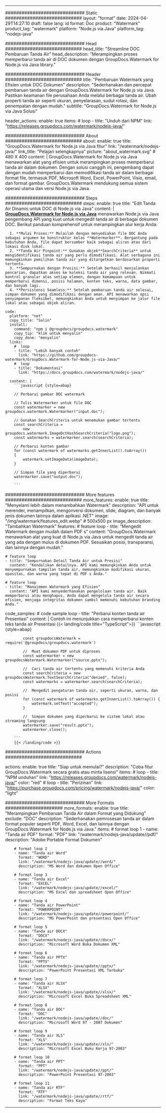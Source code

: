 
---
############################# Static ############################
layout: "format"
date:  2024-04-29T14:27:10
draft: false
lang: id
format: Doc
product: "Watermark"
product_tag: "watermark"
platform: "Node.js via Java"
platform_tag: "nodejs-java"

############################# Head ############################
head_title: "Streamline DOC Pembaruan Tanda Air"
head_description: "Merampingkan proses memperbarui tanda air di DOC dokumen dengan GroupDocs.Watermark for Node.js via Java library."

############################# Header ############################
title: "Pembaruan Watermark yang Efisien untuk DOC Dokumen" 
description: "Sederhanakan dan percepat pembaruan tanda air dengan GroupDocs.Watermark for Node.js via Java. Pastikan keamanan file perusahaan Anda melalui berbagai tanda air. Ubah properti tanda air seperti ukuran, penyelarasan, sudut rotasi, dan penempatan dengan mudah."
subtitle: "GroupDocs.Watermark for Node.js via Java Solusi" 

header_actions:
  enable: true
  items:
    #  loop
    - title: "Unduh dari NPM"
      link: "https://releases.groupdocs.com/watermark/nodejs-java/"
      
############################# About ############################
about:
    enable: true
    title: "GroupDocs.Watermark for Node.js via Java fitur"
    link: "/watermark/nodejs-java/"
    link_title: "Pelajari selengkapnya"
    picture: "about_watermark.svg" # 480 X 400
    content: |
       GroupDocs.Watermark for Node.js via Java menawarkan alat yang efisien untuk merampingkan proses memperbarui tanda air dalam dokumen. Dengan solusi canggih ini, pengembang dapat dengan mudah memperbarui dan memodifikasi tanda air dalam berbagai format file, termasuk PDF, Microsoft Word, Excel, PowerPoint, Visio, email, dan format gambar. GroupDocs.Watermark mendukung semua sistem operasi utama dan versi Node.js via Java.

############################# Steps ############################
steps:
    enable: true
    title: "Edit Tanda Air Dinamis untuk DOC di Node.js via Java"
    content: |
      **[GroupDocs.Watermark for Node.js via Java](https://products.groupdocs.com/watermark/nodejs-java/)** menawarkan Node.js via Java pengembang API yang kuat untuk mengedit tanda air di berbagai dokumen DOC. Berikut panduan komprehensif untuk merampingkan alur kerja Anda:
      
      1. **Mulai Proses:** Mulailah dengan menyediakan file DOC Anda sebagai argumen ke konstruktor kelas **Watermarker**. Bergantung pada kebutuhan Anda, file dapat bersumber baik sebagai aliran atau dari lokasi disk lokal.
      2. **Tanda Air Pinpoint:** Gunakan objek**SearchCriteria** untuk mengidentifikasi tanda air yang perlu dimodifikasi. Alat serbaguna ini memungkinkan pemilihan tanda air yang ditargetkan berdasarkan properti tertentu.
      3. **Sempurnakan dengan Presisi:** Setelah berhasil menjalankan pencarian, dapatkan akses ke koleksi tanda air yang relevan. Nikmati kontrol granular atas setiap elemen, dengan kemampuan untuk memperbarui dimensi, posisi halaman, konten teks, warna, data gambar, dan banyak lagi.
      4. **Persistensi Seamless:** Setelah pembaruan tanda air selesai, simpan dokumen yang dimodifikasi dengan aman. API menawarkan opsi penyimpanan fleksibel, memungkinkan Anda untuk menyimpan ke jalur file lokal atau sebagai objek aliran.
   
    code:
      platform: "net"
      copy_title: "Salin"
      install:
        command: "npm i @groupdocs/groupdocs.watermark"
        copy_tip: "klik untuk menyalin"
        copy_done: "menyalin"
      links:
        #  loop
        - title: "Lebih banyak contoh"
          link: "https://github.com/groupdocs-watermark/GroupDocs.Watermark-for-Node.js-via-Java/"
        #  loop
        - title: "Dokumentasi"
          link: "https://docs.groupdocs.com/watermark/nodejs-java/"
          
      content: |
        ```javascript {style=abap}

        // Perbarui gambar DOC watermark

        // Tulis Watermarker untuk file DOC
        const watermarker = new groupdocs.watermark.Watermarker("input.doc");

        // Gunakan SearchCriteria untuk menemukan gambar tertentu
        const searchCriteria = 
            new groupdocs.watermark.ImageDctHashSearchCriteria("logo.png");
        const watermarks = watermarker.search(searchCriteria);
        
        // Perbarui konten gambar
        for (const watermark of watermarks.getInnerList().toArray())
        {
            watermark.setImageData(imageData);
        }

        // Simpan file yang diperbarui
        watermarker.save("output.doc");
        
        ```            

############################# More features ############################
more_features:
  enable: true
  title: "Menyelami lebih dalam menambahkan Watermark"
  description: "API untuk merender, menampilkan, mengonversi dokumen, slide, diagram, dan banyak jenis dokumen lainnya dalam aplikasi .NET"
  image: "/img/watermark/features_edit.webp" # 500x500 px
  image_description: "Tambahkan Watermark"
  features:
    # feature loop
    - title: "Mengedit Watermark dengan mudah dalam PDF s"
      content: "GroupDocs.Watermark menawarkan alat yang kuat di Node.js via Java untuk mengedit tanda air yang ada dengan mulus di dokumen PDF. Sesuaikan posisi, transparansi, dan lainnya dengan mudah."

    # feature loop
    - title: "Sempurnakan Detail Tanda Air untuk Presisi"
      content: "Kendalikan detailnya. API kami memungkinkan Anda untuk menyempurnakan tampilan tanda air, memungkinkan modifikasi ukuran, opasitas, dan warna yang tepat di PDF s Anda."

    # feature loop
    - title: "Manajemen Watermark yang Efisien"
      content: "API kami menyederhanakan pengelolaan tanda air. Baik memperbarui atau menghapus, Anda dapat mengelola tanda air secara efisien, menjaga integritas dokumen sambil memenuhi kebutuhan branding Anda."
      
  code_samples:
    # code sample loop
    - title: "Perbarui konten tanda air Presentasi"
      content: |
        Contoh ini menunjukkan cara memperbarui konten teks tanda air Presentasi
        {{< landing/code title="TypeScript">}}
        ```javascript {style=abap}
        
            const groupdocsWatermark = require('@groupdocs/groupdocs.watermark')

            //  Muat dokumen PDF untuk diproses
            const watermarker = new groupdocsWatermark.Watermarker("source.pptx");

            //  Cari tanda air tertentu yang memenuhi kriteria Anda
            const searchCriteria = new groupdocsWatermark.TextSearchCriteria("denied", false);
            const watermarks = watermarker.search(searchCriteria);
  
            //  Mengedit pengaturan tanda air, seperti ukuran, warna, dan posisi
            for (const watermark of watermarks.getInnerList().toArray()) {
                watermark.setText("accepted");
            }

            //  Simpan dokumen yang diperbarui ke sistem lokal atau streaming langsung
            watermarker.save("result.pptx");
            watermarker.close();

        ```
        {{< /landing/code >}}


############################# Actions ############################

actions:
  enable: true
  title: "Siap untuk memulai?"
  description: "Coba fitur GroupDocs.Watermark secara gratis atau minta lisensi"
  items:
    #  loop
    - title: "NPM unduhan"
      link: "https://releases.groupdocs.com/watermark/nodejs-java/"
      color: "red"
        #  loop
    - title: "Perizinan"
      link: "https://purchase.groupdocs.com/pricing/watermark/nodejs-java/"
      color: "light"


############################# More Formats #####################
more_formats:
    enable: true
    title: "Merampingkan Pembaruan Tanda Air dalam Format yang Didukung"
    exclude: "DOC"
    description: "Sederhanakan pemrosesan tanda air dalam format populer seperti PDF, Word, Excel, dan lainnya dengan GroupDocs.Watermark for Node.js via Java."
    items: 
        # format loop 1
        - name: "Tanda air PDF"
          format: "PDF"
          link: "/watermark/nodejs-java/update//pdf/"
          description: "Adobe Portable Format Dokumen"

        # format loop 2
        - name: "Tanda air Word"
          format: "WORD"
          link: "/watermark/nodejs-java/update//word/"
          description: "MS Word dan dokumen Open Office"
          
        # format loop 3
        - name: "Tanda air Excel"
          format: "EXCEL"
          link: "/watermark/nodejs-java/update//excel/"
          description: "MS Excel dan spreadsheet Open Office"

        # format loop 4
        - name: "Tanda air PowerPoint"
          format: "POWERPOINT"
          link: "/watermark/nodejs-java/update//powerpoint/"
          description: "MS PowerPoint dan presentasi Open Office"

        # format loop 5
        - name: "Tanda air DOCX"
          format: "DOCX"
          link: "/watermark/nodejs-java/update//docx/"
          description: "Microsoft Word Buka Dokumen XML"
          
        # format loop 6
        - name: "Tanda air PPTX"
          format: "PPTX"
          link: "/watermark/nodejs-java/update//pptx/"
          description: "PowerPoint Presentasi XML Terbuka"
          
        # format loop 7
        - name: "Tanda air XLSX"
          format: "XLSX"
          link: "/watermark/nodejs-java/update//xlsx/"
          description: "Microsoft Excel Buka Spreadsheet XML"

        # format loop 8
        - name: "Tanda air DOC"
          format: "DOC"
          link: "/watermark/nodejs-java/update//doc/"
          description: "Microsoft Word 97 - 2007 Dokumen"

        # format loop 9
        - name: "Tanda air XLS"
          format: "XLS"
          link: "/watermark/nodejs-java/update//xls/"
          description: "Microsoft Excel Buku Kerja 97-2003"

        # format loop 10
        - name: "Tanda air PPT"
          format: "PPT"
          link: "/watermark/nodejs-java/update//ppt/"
          description: "PowerPoint Presentasi 97-2003"

        # format loop 11
        - name: "Tanda air RTF"
          format: "RTF"
          link: "/watermark/nodejs-java/update//rtf/"
          description: "Format Teks Kaya"

---